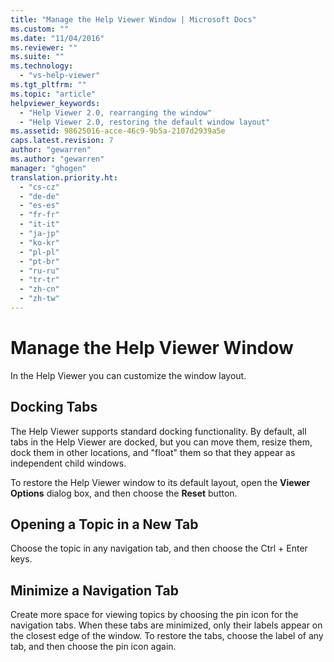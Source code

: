 ```yaml
---
title: "Manage the Help Viewer Window | Microsoft Docs"
ms.custom: ""
ms.date: "11/04/2016"
ms.reviewer: ""
ms.suite: ""
ms.technology: 
  - "vs-help-viewer"
ms.tgt_pltfrm: ""
ms.topic: "article"
helpviewer_keywords: 
  - "Help Viewer 2.0, rearranging the window"
  - "Help Viewer 2.0, restoring the default window layout"
ms.assetid: 98625016-acce-46c9-9b5a-2107d2939a5e
caps.latest.revision: 7
author: "gewarren"
ms.author: "gewarren"
manager: "ghogen"
translation.priority.ht: 
  - "cs-cz"
  - "de-de"
  - "es-es"
  - "fr-fr"
  - "it-it"
  - "ja-jp"
  - "ko-kr"
  - "pl-pl"
  - "pt-br"
  - "ru-ru"
  - "tr-tr"
  - "zh-cn"
  - "zh-tw"
---
```

# Manage the Help Viewer Window
In the Help Viewer you can customize the window layout.  
  
## Docking Tabs  
 The Help Viewer supports standard docking functionality. By default, all tabs in the Help Viewer are docked, but you can move them, resize them, dock them in other locations, and "float" them so that they appear as independent child windows.  
  
 To restore the Help Viewer window to its default layout, open the **Viewer Options** dialog box, and then choose the **Reset** button.  
  
## Opening a Topic in a New Tab  
 Choose the topic in any navigation tab, and then choose the Ctrl + Enter keys.  
  
## Minimize a Navigation Tab  
 Create more space for viewing topics by choosing the pin icon for the navigation tabs. When these tabs are minimized, only their labels appear on the closest edge of the window. To restore the tabs, choose the label of any tab, and then choose the pin icon again.